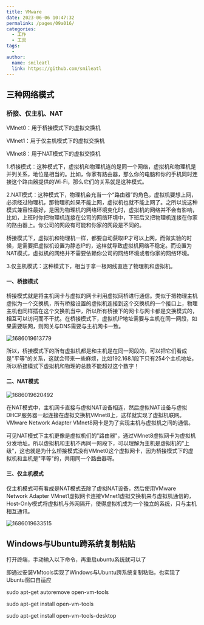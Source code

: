 ```yaml
---
title: VMware
date: 2023-06-06 10:47:32
permalink: /pages/09a016/
categories:
  - 工作
  - 工具
tags:
  - 
author: 
  name: smileatl
  link: https://github.com/smileatl
---
```

## 三种网络模式

### 桥接、仅主机、NAT

VMnet0：用于桥接模式下的虚拟交换机

VMnet1：用于仅主机模式下的虚拟交换机

VMnet8：用于NAT模式下的虚拟交换机

 

 

1.桥接模式：这种模式下，虚拟机和物理机连的是同一个网络，虚拟机和物理机是并列关系，地位是相当的。比如，你家有路由器，那么你的电脑和你的手机同时连接这个路由器提供的Wi-Fi，那么它们的关系就是这种模式。

 

2.NAT模式：这种模式下，物理机会充当一个“路由器”的角色，虚拟机要想上网，必须经过物理机，那物理机如果不能上网，虚拟机也就不能上网了。之所以说这种模式兼容性最好，是因为物理机的网络环境变化时，虚拟机的网络并不会有影响，比如，上班时你把物理机连接在公司的网络环境中，下班后又把物理机连接在你家的路由器上。你公司的网段有可能和你家的网段是不同的。

 

桥接模式下，虚拟机和物理机一样，都要自动获取IP才可以上网，而做实验的时候，是需要把虚拟机设置为静态IP的，这样就导致虚拟机网络不稳定。而设置为NAT模式，虚拟机的网络并不需要依赖你公司的网络环境或者你家的网络环境。

 

3.仅主机模式：这种模式下，相当于拿一根网线直连了物理机和虚拟机。

#### 一、桥接模式

桥接模式就是将主机网卡与虚拟的网卡利用虚拟网桥进行通信。类似于把物理主机虚拟为一个交换机，所有桥接设置的虚拟机连接到这个交换机的一个接口上，物理主机也同样插在这个交换机当中，所以所有桥接下的网卡与网卡都是交换模式的，相互可以访问而不干扰。在桥接模式下，虚拟机IP地址需要与主机在同一网段，如果需要联网，则网关与DNS需要与主机网卡一致。 

![1686019613779](/assets/1686019613779.png)

所以，桥接模式下的所有虚拟机都是和主机是在同一网段的，可以把它们看成是"平等"的关系，这就会带来一些麻烦，比如192.168.1段下只有254个主机地址，所以桥接模式下虚拟机和物理的总数不能超过这个数字！

#### 二、NAT模式

![1686019620492](/assets/1686019620492.png)

在NAT模式中，主机网卡直接与虚拟NAT设备相连，然后虚拟NAT设备与虚拟DHCP服务器一起连接在虚拟交换机VMnet8上，这样就实现了虚拟机联网。VMware Network Adapter VMnet8网卡是为了实现主机与虚拟机之间的通信。

 

可见NAT模式下主机更像是虚拟机们的"路由器"，通过VMnet8虚拟网卡为虚拟机分发地址。所以虚拟机和主机不再同一网段下，可以理解为主机是虚拟机的"上级"，这也就是为什么桥接模式没有VMnet0这个虚拟网卡，因为桥接模式下的虚拟机和主机是"平等"的，共用同一个路由器呀。

 

#### 三、仅主机模式

仅主机模式可有看成是NAT模式去除了虚拟NAT设备，然后使用VMware Network Adapter VMnet1虚拟网卡连接VMnet1虚拟交换机来与虚拟机通信的，Host-Only模式将虚拟机与外网隔开，使得虚拟机成为一个独立的系统，只与主机相互通讯。

![1686019633515](/assets/1686019633515.png)



## Windows与Ubuntu跨系统复制粘贴

打开终端，手动输入以下命令，再重启ubuntu系统就可以了

即通过安装VMtools实现了Windows与Ubuntu跨系统复制粘贴，也实现了Ubuntu窗口自适应

 

sudo apt-get autoremove open-vm-tools

sudo apt-get install open-vm-tools

sudo apt-get install open-vm-tools-desktop